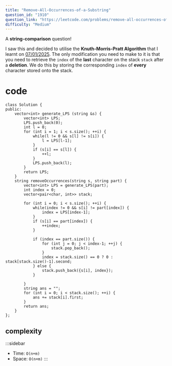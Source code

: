 ```yaml
---
title: "Remove-All-Occurrences-of-a-Substring"
question_id: "1910"
question_link: "https://leetcode.com/problems/remove-all-occurrences-of-a-substring/"
difficulty: "Medium"
---
```


A **string-comparison** question!

I saw this and decided to utilise the **Knuth-Morris-Pratt Algorithm** that I learnt on [07/01/2025](https://ericzheng.nz/leetcode/2025-01-07.html).
The only modification you need to make to it is that you need to retrieve the `index` of the **last** character on the stack `stack` after a **deletion**.
We do this by storing the corresponding `index` of **every** character stored onto the stack.

# cod<span>e</span>

```{.cpp}
class Solution {
public:
    vector<int> generate_LPS (string &s) {
        vector<int> LPS;
        LPS.push_back(0);
        int l = 0;
        for (int i = 1; i < s.size(); ++i) {
            while(l != 0 && s[l] != s[i]) {
                l = LPS[l-1];
            }
            if (s[i] == s[l]) {
                ++l;
            }
            LPS.push_back(l);
        }
        return LPS;
    }
    string removeOccurrences(string s, string part) {
        vector<int> LPS = generate_LPS(part);
        int index = 0;
        vector<pair<char, int>> stack;
        
        for (int i = 0; i < s.size(); ++i) {
            while(index != 0 && s[i] != part[index]) {
                index = LPS[index-1];
            }
            if (s[i] == part[index]) {
                ++index;
            }

            if (index == part.size()) {
                for (int j = 0; j < index-1; ++j) {
                    stack.pop_back();
                }
                index = stack.size() == 0 ? 0 : stack[stack.size()-1].second;
            } else {
                stack.push_back({s[i], index});
            }

        }
        string ans = "";
        for (int i = 0; i < stack.size(); ++i) {
            ans += stack[i].first;
        }
        return ans;
    }
};
```

## complexit<span>y</span>

:::sidebar
- Time: `O(n+m)`
- Space: `O(n+m)`
:::
